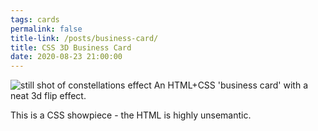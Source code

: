 ```yaml
---
tags: cards
permalink: false
title-link: /posts/business-card/
title: CSS 3D Business Card
date: 2020-08-23 21:00:00
---
```

![still shot of constellations effect](/assets/business-card.png)
An HTML+CSS 'business card' with a neat 3d flip effect.

This is a CSS showpiece - the HTML is highly unsemantic.